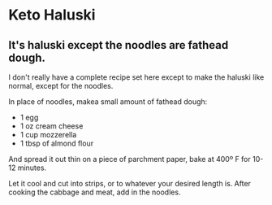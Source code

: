 # Keto Haluski

## It's haluski except the noodles are fathead dough.

I don't really have a complete recipe set here except to make the haluski like normal, except for the noodles.

In place of noodles, makea small amount of fathead dough:
- 1 egg
- 1 oz cream cheese
- 1 cup mozzerella
- 1 tbsp of almond flour

And spread it out thin on a piece of parchment paper, bake at 400º F for 10-12 minutes.

Let it cool and cut into strips, or to whatever your desired length is. After cooking the cabbage and meat, add in the noodles.
